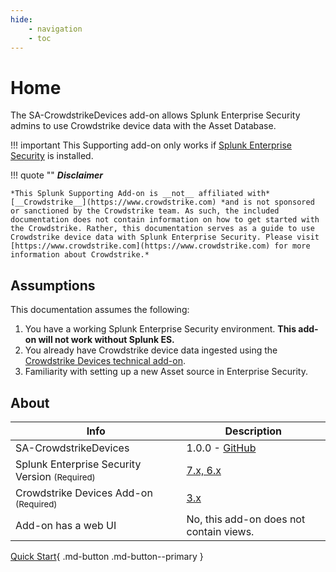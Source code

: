 ```yaml
---
hide:
    - navigation
    - toc
---
```

# Home

The SA-CrowdstrikeDevices add-on allows Splunk Enterprise Security admins to use Crowdstrike device data with the Asset Database.

!!! important
    This Supporting add-on only works if [Splunk Enterprise Security](https://splunkbase.splunk.com/app/263) is installed.

!!! quote ""
    __*Disclaimer*__

    *This Splunk Supporting Add-on is __not__ affiliated with* [__Crowdstrike__](https://www.crowdstrike.com) *and is not sponsored or sanctioned by the Crowdstrike team. As such, the included documentation does not contain information on how to get started with the Crowdstrike. Rather, this documentation serves as a guide to use Crowdstrike device data with Splunk Enterprise Security. Please visit [https://www.crowdstrike.com](https://www.crowdstrike.com) for more information about Crowdstrike.*

## Assumptions

This documentation assumes the following:

1. You have a working Splunk Enterprise Security environment. **This add-on will not work without Splunk ES.**
2. You already have Crowdstrike device data ingested using the [Crowdstrike Devices technical add-on](https://splunkbase.splunk.com/app/5570).
3. Familiarity with setting up a new Asset source in Enterprise Security.

## About

Info | Description
------|----------
SA-CrowdstrikeDevices | 1.0.0 - [GitHub](https://github.com/ZachChristensen28/SA-CrowdstrikeDevices)
Splunk Enterprise Security Version <small>(Required)</small> | [7.x, 6.x](https://splunkbase.splunk.com/app/263)
Crowdstrike Devices Add-on <small>(Required)</small> | [3.x](https://splunkbase.splunk.com/app/5570)
Add-on has a web UI | No, this add-on does not contain views.

[Quick Start](quickstart){ .md-button .md-button--primary }
